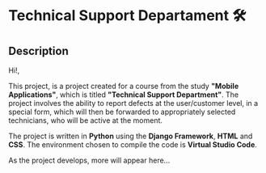 # Technical Support Departament 🛠
## Description
Hi!,

This project, is a project created for a course from the study **"Mobile Applications"**, which is titled **"Technical Support Department"**. The project involves the ability to report defects at the user/customer level, in a special form, which will then be forwarded to appropriately selected technicians, who will be active at the moment.

The project is written in **Python** using the **Django Framework**, **HTML** and **CSS**. The environment chosen to compile the code is **Virtual Studio Code**.

As the project develops, more will appear here...
